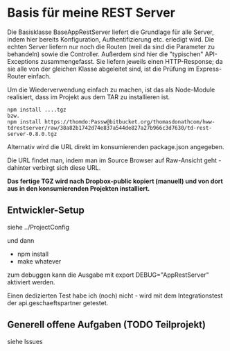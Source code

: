 # Basis für meine REST Server #

Die Basisklasse BaseAppRestServer liefert die Grundlage für alle Server, indem hier bereits Konfiguration, Authentifizierung etc. erledigt wird. Die echten Server liefern nur noch die Routen (weil da sind die Parameter zu behandeln) sowie die Controller.
Außerdem sind hier die "typischen" API-Exceptions zusammengefasst. Sie liefern jeweils einen HTTP-Response; da sie alle von der gleichen Klasse abgeleitet sind, ist die Prüfung im Express-Router einfach.

Um die Wiederverwendung einfach zu machen, ist das als Node-Module realisiert, dass im Projekt aus dem TAR zu installieren ist.

```shell
npm install ....tgz
bzw.
npm install https://thomdo:Passw@bitbucket.org/thomasdonathcom/hww-tdrestserver/raw/38a82b1742d74e837a544de827a27b966c3d7630/td-rest-server-0.8.0.tgz
```

Alternativ wird die URL direkt im konsumierenden package.json angegeben.

Die URL findet man, indem man im Source Browser auf Raw-Ansicht geht - dahinter verbirgt sich diese URL.

**Das fertige TGZ wird nach Dropbox-public kopiert (manuell) und von dort aus in den konsumierenden Projekten installiert.**

## Entwickler-Setup ##

siehe ../ProjectConfig

und dann

* npm install
* make whatever

zum debuggen kann die Ausgabe mit export DEBUG="AppRestServer" aktiviert werden.

Einen dedizierten Test habe ich (noch) nicht - wird mit dem Integrationstest der api.geschaeftspartner getestet.

## Generell offene Aufgaben (TODO Teilprojekt) ##

siehe Issues